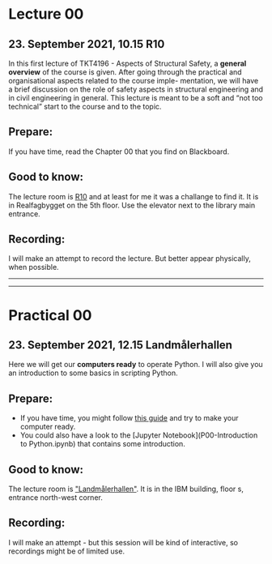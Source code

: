 # Lecture 00
## 23. September 2021, 10.15 R10
In this first lecture of TKT4196 - Aspects of Structural Safety, 
a __general overview__ of the course is given. 
After going through the practical and organisational aspects related to the course imple- mentation, 
we will have a brief discussion on the role of safety aspects in structural engineering and in civil engineering in general. 
This lecture is meant to be a soft and “not too technical” start to the course and to the topic.

## Prepare:
If you have time, read the Chapter 00 that you find on Blackboard.

## Good to know:
The lecture room is [R10](https://use.mazemap.com/#v=1&config=ntnu&zlevel=5&center=10.406346,63.415651&zoom=18&sharepoitype=poi&sharepoi=873854&campusid=1) and at least for me it was a challange to find it. It is in Realfagbygget on the 5th floor. 
Use the elevator next to the library main entrance.

## Recording:
I will make an attempt to record the lecture. But better appear physically, when possible.

---
---

# Practical 00
## 23. September 2021, 12.15 Landmålerhallen
Here we will get our __computers ready__ to operate Python. I will also give you an introduction to some basics in scripting Python. 

## Prepare:
* If you have time, you might follow [this guide](GetStartedPython) and try to make your computer ready. 
* You could also have a look to the [Jupyter Notebook](P00-Introduction to Python.ipynb) that contains some introduction.

## Good to know:
The lecture room is ["Landmålerhallen"](https://use.mazemap.com/#v=1&config=ntnu&zlevel=0.5&center=10.405957,63.414996&zoom=18&sharepoitype=poi&sharepoi=73163&campusid=1). 
It is in the IBM building, floor s, entrance north-west corner.

## Recording:
I will make an attempt - but this session will be kind of interactive, so recordings might be of limited use. 
